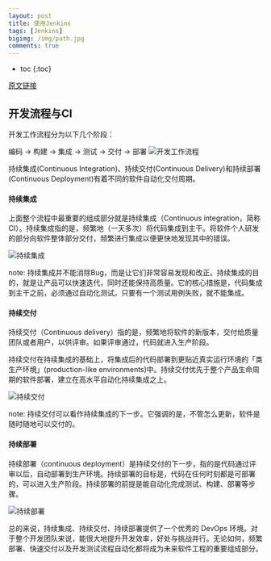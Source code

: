 ```yaml
---
layout: post
title: 使用Jenkins
tags: [Jenkins]
bigimg: /img/path.jpg
comments: true
---
```


* toc
{:toc}

[原文链接](https://blog.csdn.net/miss1181248983/article/details/82840006)

## 开发流程与CI
开发工作流程分为以下几个阶段：

编码 → 构建 → 集成 → 测试 → 交付 → 部署
![开发工作流程](https://img-blog.csdn.net/20180925151340942?watermark/2/text/aHR0cHM6Ly9ibG9nLmNzZG4ubmV0L21pc3MxMTgxMjQ4OTgz/font/5a6L5L2T/fontsize/400/fill/I0JBQkFCMA==/dissolve/70)

持续集成(Continuous Integration)、持续交付(Continuous Delivery)和持续部署(Continuous Deployment)有着不同的软件自动化交付周期。

#### 持续集成

上面整个流程中最重要的组成部分就是持续集成（Continuous integration，简称CI）。持续集成指的是，频繁地（一天多次）将代码集成到主干。将软件个人研发的部分向软件整体部分交付，频繁进行集成以便更快地发现其中的错误。

![持续集成](https://img-blog.csdn.net/20180925151403503?watermark/2/text/aHR0cHM6Ly9ibG9nLmNzZG4ubmV0L21pc3MxMTgxMjQ4OTgz/font/5a6L5L2T/fontsize/400/fill/I0JBQkFCMA==/dissolve/70)

note: 持续集成并不能消除Bug，而是让它们非常容易发现和改正。持续集成的目的，就是让产品可以快速迭代，同时还能保持高质量。它的核心措施是，代码集成到主干之前，必须通过自动化测试。只要有一个测试用例失败，就不能集成。

#### 持续交付

持续交付（Continuous delivery）指的是，频繁地将软件的新版本，交付给质量团队或者用户，以供评审。如果评审通过，代码就进入生产阶段。

持续交付在持续集成的基础上，将集成后的代码部署到更贴近真实运行环境的「类生产环境」(production-like environments)中。持续交付优先于整个产品生命周期的软件部署，建立在高水平自动化持续集成之上。

![持续交付](https://img-blog.csdn.net/20180925151424171?watermark/2/text/aHR0cHM6Ly9ibG9nLmNzZG4ubmV0L21pc3MxMTgxMjQ4OTgz/font/5a6L5L2T/fontsize/400/fill/I0JBQkFCMA==/dissolve/70)

note: 持续交付可以看作持续集成的下一步。它强调的是，不管怎么更新，软件是随时随地可以交付的。

#### 持续部署

持续部署（continuous deployment）是持续交付的下一步，指的是代码通过评审以后，自动部署到生产环境。持续部署的目标是，代码在任何时刻都是可部署的，可以进入生产阶段。持续部署的前提是能自动化完成测试、构建、部署等步骤。

![持续部署](https://img-blog.csdn.net/20180925151442901?watermark/2/text/aHR0cHM6Ly9ibG9nLmNzZG4ubmV0L21pc3MxMTgxMjQ4OTgz/font/5a6L5L2T/fontsize/400/fill/I0JBQkFCMA==/dissolve/70)

总的来说，持续集成、持续交付、持续部署提供了一个优秀的 DevOps 环境。对于整个开发团队来说，能很大地提升开发效率，好处与挑战并行。无论如何，频繁部署、快速交付以及开发测试流程自动化都将成为未来软件工程的重要组成部分。